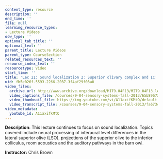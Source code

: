 ```yaml
---
content_type: resource
description: ''
end_time: ''
file: null
learning_resource_types:
- Lecture Videos
ocw_type: ''
optional_tab_title: ''
optional_text: ''
parent_title: Lecture Videos
parent_type: CourseSection
related_resources_text: ''
resource_index_text: ''
resourcetype: Video
start_time: ''
title: 'Lec 21: Sound localization 2: Superior olivary complex and IC'
uid: fb5e026f-5593-2266-2037-3f4af29f03a0
video_files:
  archive_url: http://www.archive.org/download/MIT9.04F13/MIT9_04F13_lec21_300k.mp4
  video_captions_file: /courses/9-04-sensory-systems-fall-2013/65b89673ed0a5046b5d14fc4b16e8445_A11axifKMtQ.vtt
  video_thumbnail_file: https://img.youtube.com/vi/A11axifKMtQ/default.jpg
  video_transcript_file: /courses/9-04-sensory-systems-fall-2013/fa673ceb46c785e069c09e9480bc43eb_A11axifKMtQ.pdf
video_metadata:
  youtube_id: A11axifKMtQ
---
```


**Description:** This lecture continues to focus on sound localization. Topics covered include neural processing of interaural level differences in the lateral superior olive (LSO), projections of the superior olive to the inferior colliculus, room acoustics and the auditory pathways in the barn owl.

**Instructor:** Chris Brown



